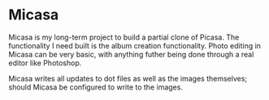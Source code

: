 # Micasa
Micasa is my long-term project to build a partial clone of Picasa.  The functionality I need built is the 
album creation functionality.  Photo editing in Micasa can be very basic, with anything futher being done 
through a real editor like Photoshop.

Micasa writes all updates to dot files as well as the images themselves; should Micasa be configured to write
to the images.
